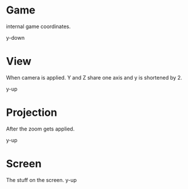 # Game
internal game coordinates.

y-down

# View
When camera is applied. Y and Z share one axis and y is shortened by 2.

y-up

# Projection
After the zoom gets applied.

y-up

# Screen
The stuff on the screen.
y-up